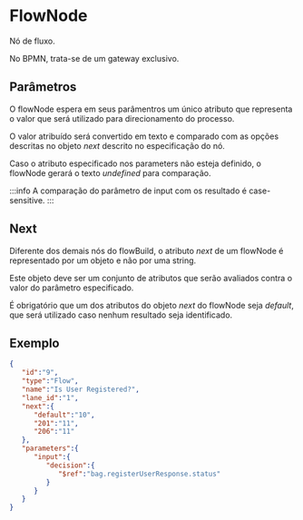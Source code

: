 # FlowNode

Nó de fluxo. 

No BPMN, trata-se de um gateway exclusivo.

## Parâmetros

O flowNode espera em seus parâmentros um único atributo que representa o valor que será utilizado para direcionamento do processo.

O valor atribuído será convertido em texto e comparado com as opções descritas no objeto *next* descrito no especificação do nó.

Caso o atributo especificado nos parameters não esteja definido, o flowNode gerará o texto *undefined* para comparação.


:::info
A comparação do parâmetro de input com os resultado é case-sensitive.
:::

## Next

Diferente dos demais nós do flowBuild, o atributo *next* de um flowNode é representado por um objeto e não por uma string.

Este objeto deve ser um conjunto de atributos que serão avaliados contra o valor do parâmetro especificado.

É obrigatório que um dos atributos do objeto *next* do flowNode seja *default*, que será utilizado caso nenhum resultado seja identificado.

## Exemplo

```json
{
   "id":"9",
   "type":"Flow",
   "name":"Is User Registered?",
   "lane_id":"1",
   "next":{
      "default":"10",
      "201":"11",
      "206":"11"
   },
   "parameters":{
      "input":{
         "decision":{
            "$ref":"bag.registerUserResponse.status"
         }
      }
   }
}
```